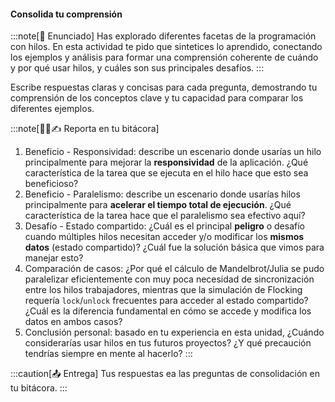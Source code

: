 #### Consolida tu comprensión

:::note[🎯 Enunciado]
Has explorado diferentes facetas de la programación con hilos. En esta actividad te pido que sintetices lo aprendido, conectando los ejemplos y análisis para formar una comprensión coherente de cuándo y por qué usar hilos, y cuáles son sus principales desafíos.
:::

Escribe respuestas claras y concisas para cada pregunta, demostrando tu comprensión de los conceptos clave y tu capacidad para comparar los diferentes ejemplos.

:::note[🧐🧪✍️ Reporta en tu bitácora]

1. Beneficio - Responsividad: describe un escenario donde usarías un hilo principalmente para mejorar la **responsividad** de la aplicación. ¿Qué característica de la tarea que se ejecuta en el hilo hace que esto sea beneficioso? 
2. Beneficio - Paralelismo: describe un escenario donde usarías hilos principalmente para **acelerar el tiempo total de ejecución**. ¿Qué característica de la tarea hace que el paralelismo sea efectivo aquí?  
3. Desafío - Estado compartido: ¿Cuál es el principal **peligro** o desafío cuando múltiples hilos necesitan acceder y/o modificar los **mismos datos** (estado compartido)? ¿Cuál fue la solución básica que vimos para manejar esto?  
4. Comparación de casos: ¿Por qué el cálculo de Mandelbrot/Julia se pudo paralelizar eficientemente con muy poca necesidad de sincronización entre los hilos trabajadores, mientras que la simulación de Flocking requería `lock`/`unlock` frecuentes para acceder al estado compartido? ¿Cuál es la diferencia fundamental en cómo se accede y modifica los datos en ambos casos?
5. Conclusión personal: basado en tu experiencia en esta unidad, ¿Cuándo considerarías usar hilos en tus futuros proyectos? ¿Y qué precaución tendrías siempre en mente al hacerlo?
:::

:::caution[📤 Entrega]
Tus respuestas ea las preguntas de consolidación en tu bitácora.
:::
